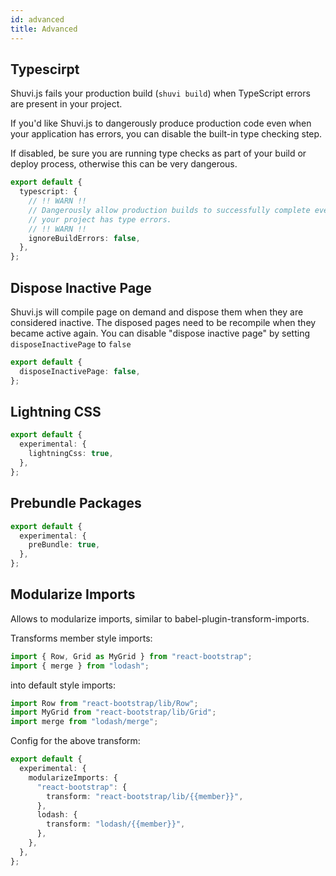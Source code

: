 ```yaml
---
id: advanced
title: Advanced
---
```


## Typescirpt

Shuvi.js fails your production build (`shuvi build`) when TypeScript errors are present in your project.

If you'd like Shuvi.js to dangerously produce production code even when your application has errors, you can disable the built-in type checking step.

If disabled, be sure you are running type checks as part of your build or deploy process, otherwise this can be very dangerous.

```ts
export default {
  typescript: {
    // !! WARN !!
    // Dangerously allow production builds to successfully complete even if
    // your project has type errors.
    // !! WARN !!
    ignoreBuildErrors: false,
  },
};
```

## Dispose Inactive Page

Shuvi.js will compile page on demand and dispose them when they are considered inactive. The disposed pages need to be recompile when they became active again. You can disable "dispose inactive page" by setting `disposeInactivePage` to `false`

```ts
export default {
  disposeInactivePage: false,
};
```

## Lightning CSS

```ts
export default {
  experimental: {
    lightningCss: true,
  },
};
```

## Prebundle Packages

```ts
export default {
  experimental: {
    preBundle: true,
  },
};
```

## Modularize Imports

Allows to modularize imports, similar to babel-plugin-transform-imports.

Transforms member style imports:

```ts
import { Row, Grid as MyGrid } from "react-bootstrap";
import { merge } from "lodash";
```

into default style imports:

```ts
import Row from "react-bootstrap/lib/Row";
import MyGrid from "react-bootstrap/lib/Grid";
import merge from "lodash/merge";
```

Config for the above transform:

```ts
export default {
  experimental: {
    modularizeImports: {
      "react-bootstrap": {
        transform: "react-bootstrap/lib/{{member}}",
      },
      lodash: {
        transform: "lodash/{{member}}",
      },
    },
  },
};
```

<!-- ## (Experimental) Swc Plugins -->
